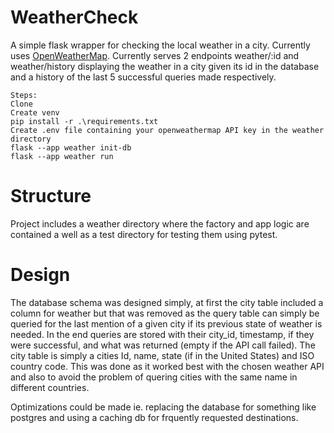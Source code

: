 # WeatherCheck
A simple flask wrapper for checking the local weather in a city. Currently uses <a href="https://openweathermap.org/">OpenWeatherMap</a>. Currently serves 2 endpoints weather/:id and weather/history displaying the weather in a city given its id in the database and a history of the last 5 successful queries made respectively. 

```
Steps:
Clone
Create venv
pip install -r .\requirements.txt
Create .env file containing your openweathermap API key in the weather directory
flask --app weather init-db
flask --app weather run
```

# Structure
Project includes a weather directory where the factory and app logic are contained a well as a test directory for testing them using pytest. 

# Design
The database schema was designed simply, at first the city table included a column for weather but that was removed as the query table can simply be queried for the last mention of a given city if its previous state of weather is needed. In the end queries are stored with their city_id, timestamp, if they were successful, and what was returned (empty if the API call failed). The city table is simply a cities Id, name, state (if in the United States) and ISO country code. This was done as it worked best with the chosen weather API and also to avoid the problem of quering cities with the same name in different countries. 

Optimizations could be made ie. replacing the database for something like postgres and using a caching db for frquently requested destinations. 



